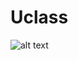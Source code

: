 # Uclass
![alt text](https://images-na.ssl-images-amazon.com/images/S/sgp-catalog-images/region_US/viacom-Dora-sea1-Full-Image_GalleryBackground-en-US-1572241892868._SX1080_.jpg)
